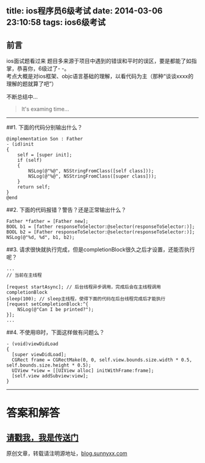 title: ios程序员6级考试
date: 2014-03-06 23:10:58
tags: ios6级考试
---
## 前言

ios面试题看过来
题目多来源于项目中遇到的错误和平时的误区，要是都能了如指掌，恭喜你，6级过了- -。  
考点大概是对ios框架、objc语言基础的理解，以看代码为主（那种“谈谈xxxx的理解的题就算了吧”）  

不断总结中...

 > It's examing time...  

------

##1. 下面的代码分别输出什么？  


```
@implementation Son : Father
- (id)init
{
    self = [super init];
    if (self)
    {
        NSLog(@"%@", NSStringFromClass([self class]));
        NSLog(@"%@", NSStringFromClass([super class]));
    }
    return self;
}
@end
```
<!--more-->

##2. 下面的代码报错？警告？还是正常输出什么？
```
Father *father = [Father new];
BOOL b1 = [father responseToSelector:@selector(responseToSelector:)];
BOOL b2 = [Father responseToSelector:@selector(responseToSelector:)];
NSLog(@"%d, %d", b1, b2);
```

##3. 请求很快就执行完成，但是completionBlock很久之后才设置，还能否执行呢？

```
...
// 当前在主线程

[request startAsync]; // 后台线程异步调用，完成后会在主线程调用completionBlock
sleep(100); // sleep主线程，使得下面的代码在后台线程完成后才能执行
[request setCompletionBlock:^{
    NSLog(@"Can I be printed?");
}];
...
```

##4. 不使用IB时，下面这样做有问题么？
```
- (void)viewDidLoad
{
  [super viewDidLoad];
  CGRect frame = CGRectMake(0, 0, self.view.bounds.size.width * 0.5, self.bounds.size.height * 0.5);
  UIView *view = [[UIView alloc] initWithFrame:frame];
  [self.view addSubview:view];
}
```


-----
# 答案和解答
[请戳我，我是传送门](http://blog.sunnyxx.com/2014/03/06/ios_exam_0_key/)
-----
原创文章，转载请注明源地址，[blog.sunnyxx.com](http://blog.sunnyxx.com)
